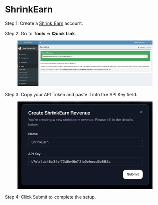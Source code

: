 # ShrinkEarn

Step 1: Create a [Shrink Earn](https://shrinkearn.com) account.

Step 2: Go to **Tools** ⇒ **Quick Link**.

<figure><img src="../.gitbook/assets/Знімок екрана 2025-07-16 о 20.33.40.png" alt=""><figcaption></figcaption></figure>

Step 3: Copy your API Token and paste it into the API Key field.

<figure><img src="../.gitbook/assets/Знімок екрана 2025-07-16 о 20.35.37.png" alt="" width="563"><figcaption></figcaption></figure>

Step 4: Click Submit to complete the setup.
